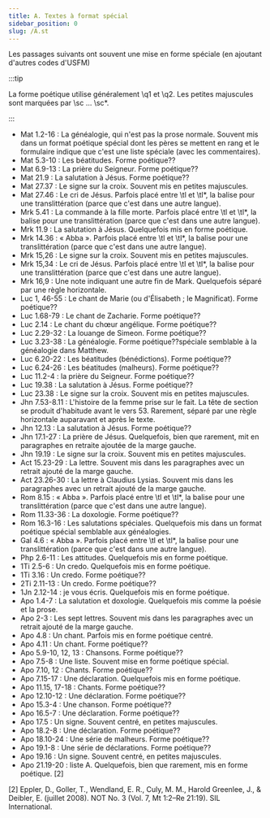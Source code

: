 ```yaml
---
title: A. Textes à format spécial
sidebar_position: 0
slug: /A.st
---
```




Les passages suivants ont souvent une mise en forme spéciale (en ajoutant d'autres codes d'USFM)


:::tip

La forme poétique utilise généralement \q1 et \q2. Les petites majuscules sont marquées par \sc … \sc*.

:::



- Mat 1.2-16 : La généalogie, qui n'est pas la prose normale. Souvent mis dans un format poétique spécial dont les pères se mettent en rang et le formulaire indique que c'est une liste spéciale (avec les commentaires).
- Mat 5.3-10 : Les béatitudes. Forme poétique??
- Mat 6.9-13 : La prière du Seigneur. Forme poétique??
- Mat 21.9 : La salutation à Jésus. Forme poétique??
- Mat 27.37 : Le signe sur la croix. Souvent mis en petites majuscules.
- Mat 27.46 : Le cri de Jésus. Parfois placé entre \\tl et \\tl\*, la balise pour une translittération (parce que c'est dans une autre langue).
- Mrk 5.41 : La commande à la fille morte. Parfois placé entre \\tl et \\tl\*, la balise pour une translittération (parce que c'est dans une autre langue).
- Mrk 11.9 : La salutation à Jésus. Quelquefois mis en forme poétique.
- Mrk 14.36 : « Abba ». Parfois placé entre \\tl et \\tl\*, la balise pour une translittération (parce que c'est dans une autre langue).
- Mrk 15,26 : Le signe sur la croix. Souvent mis en petites majuscules.
- Mrk 15,34 : Le cri de Jésus. Parfois placé entre \\tl et \\tl\*, la balise pour une translittération (parce que c'est dans une autre langue).
- Mrk 16,9 : Une note indiquant une autre fin de Mark. Quelquefois séparé par une règle horizontale.
- Luc 1, 46-55 : Le chant de Marie (ou d'Élisabeth ; le Magnificat). Forme poétique??
- Luc 1.68-79 : Le chant de Zacharie. Forme poétique??
- Luc 2.14 : Le chant du chœur angélique. Forme poétique??
- Luc 2.29-32 : La louange de Simeon. Forme poétique??
- Luc 3.23-38 : La généalogie. Forme poétique??spéciale semblable à la généalogie dans Matthew.
- Luc 6.20-22 : Les béatitudes (bénédictions). Forme poétique??
- Luc 6.24-26 : Les béatitudes (malheurs). Forme poétique??
- Luc 11.2-4 : la prière du Seigneur. Forme poétique??
- Luc 19.38 : La salutation à Jésus. Forme poétique??
- Luc 23.38 : Le signe sur la croix. Souvent mis en petites majuscules.
- Jhn 7.53-8.11 : L'histoire de la femme prise sur le fait. La tête de section se produit d'habitude avant le vers 53. Rarement, séparé par une règle horizontale auparavant et après le texte.
- Jhn 12.13 : La salutation à Jésus. Forme poétique??
- Jhn 17.1-27 : La prière de Jésus. Quelquefois, bien que rarement, mit en paragraphes en retraite ajoutée de la marge gauche.
- Jhn 19.19 : Le signe sur la croix. Souvent mis en petites majuscules.
- Act 15.23-29 : La lettre. Souvent mis dans les paragraphes avec un retrait ajouté de la marge gauche.
- Act 23.26-30 : La lettre à Claudius Lysias. Souvent mis dans les paragraphes avec un retrait ajouté de la marge gauche.
- Rom 8.15 : « Abba ». Parfois placé entre \\tl et \\tl\*, la balise pour une translittération (parce que c'est dans une autre langue).
- Rom 11.33-36 : La doxologie. Forme poétique??
- Rom 16.3-16 : Les salutations spéciales. Quelquefois mis dans un format poétique spécial semblable aux généalogies.
- Gal 4.6 : « Abba ». Parfois placé entre \\tl et \\tl\*, la balise pour une translittération (parce que c'est dans une autre langue).
- Php 2.6-11 : Les attitudes. Quelquefois mis en forme poétique.
- 1Ti 2.5-6 : Un credo. Quelquefois mis en forme poétique.
- 1Ti 3.16 : Un credo. Forme poétique??
- 2Ti 2.11-13 : Un credo. Forme poétique??
- 1Jn 2.12-14 : je vous écris. Quelquefois mis en forme poétique.
- Apo 1.4-7 : La salutation et doxologie. Quelquefois mis comme la poésie et la prose.
- Apo 2-3 : Les sept lettres. Souvent mis dans les paragraphes avec un retrait ajouté de la marge gauche.
- Apo 4.8 : Un chant. Parfois mis en forme poétique centré.
- Apo 4.11 : Un chant. Forme poétique??
- Apo 5.9-10, 12, 13 : Chansons. Forme poétique??
- Apo 7.5-8 : Une liste. Souvent mise en forme poétique spécial.
- Apo 7.10, 12 : Chants. Forme poétique??
- Apo 7.15-17 : Une déclaration. Quelquefois mis en forme poétique.
- Apo 11.15, 17-18 : Chants. Forme poétique??
- Apo 12.10-12 : Une déclaration. Forme poétique??
- Apo 15.3-4 : Une chanson. Forme poétique??
- Apo 16.5-7 : Une déclaration. Forme poétique??
- Apo 17.5 : Un signe. Souvent centré, en petites majuscules.
- Apo 18.2-8 : Une déclaration. Forme poétique??
- Apo 18.10-24 : Une série de malheurs. Forme poétique??
- Apo 19.1-8 : Une série de déclarations. Forme poétique??
- Apo 19.16 : Un signe. Souvent centré, en petites majuscules.
- Apo 21.19-20 : liste A. Quelquefois, bien que rarement, mis en forme poétique. [2]

[2] Eppler, D., Goller, T., Wendland, E. R., Culy, M. M., Harold Greenlee, J., & Deibler, E. (juillet 2008). NOT No. 3 (Vol. 7, Mt 1:2–Re 21:19). SIL International.


